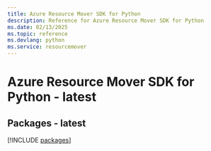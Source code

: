 ```yaml
---
title: Azure Resource Mover SDK for Python
description: Reference for Azure Resource Mover SDK for Python
ms.date: 02/13/2025
ms.topic: reference
ms.devlang: python
ms.service: resourcemover
---
```

# Azure Resource Mover SDK for Python - latest
## Packages - latest
[!INCLUDE [packages](resource-mover-index.md)]